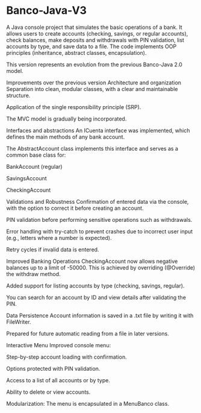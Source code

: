 # Banco-Java-V3
A Java console project that simulates the basic operations of a bank. It allows users to create accounts (checking, savings, or regular accounts), check balances, make deposits and withdrawals with PIN validation, list accounts by type, and save data to a file. The code implements OOP principles (inheritance, abstract classes, encapsulation).

This version represents an evolution from the previous Banco-Java 2.0 model.

Improvements over the previous version
Architecture and organization
Separation into clean, modular classes, with a clear and maintainable structure.

Application of the single responsibility principle (SRP).

The MVC model is gradually being incorporated.

Interfaces and abstractions
An ICuenta interface was implemented, which defines the main methods of any bank account.

The AbstractAccount class implements this interface and serves as a common base class for:

BankAccount (regular)

SavingsAccount

CheckingAccount

Validations and Robustness
Confirmation of entered data via the console, with the option to correct it before creating an account.

PIN validation before performing sensitive operations such as withdrawals.

Error handling with try-catch to prevent crashes due to incorrect user input (e.g., letters where a number is expected).

Retry cycles if invalid data is entered.

Improved Banking Operations
CheckingAccount now allows negative balances up to a limit of -50000. This is achieved by overriding (@Override) the withdraw method.

Added support for listing accounts by type (checking, savings, regular).

You can search for an account by ID and view details after validating the PIN.

Data Persistence
Account information is saved in a .txt file by writing it with FileWriter.

Prepared for future automatic reading from a file in later versions.

Interactive Menu
Improved console menu:

Step-by-step account loading with confirmation.

Options protected with PIN validation.

Access to a list of all accounts or by type.

Ability to delete or view accounts.

Modularization: The menu is encapsulated in a MenuBanco class.
